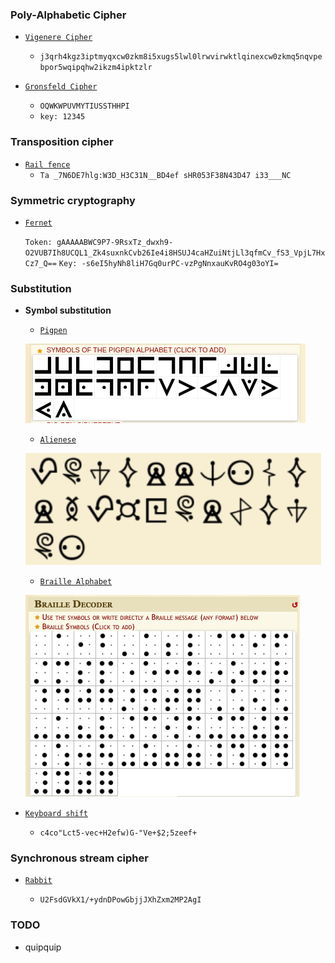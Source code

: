 ### Poly-Alphabetic Cipher

- [`Vigenere Cipher`](https://www.dcode.fr/vigenere-cipher)
  - `j3qrh4kgz3iptmyqxcw0zkm8i5xugs5lwl0lrwvirwktlqinexcw0zkmq5nqvpebpor5wqipqhw2ikzm4ipktzlr`

- [`Gronsfeld Cipher`](https://www.dcode.fr/gronsfeld-cipher)
  - `OQWKWPUVMYTIUSSTHHPI`
  - `key: 12345`

### Transposition cipher
 
 - [`Rail fence`](https://www.dcode.fr/rail-fence-cipher)
   - `Ta _7N6DE7hlg:W3D_H3C31N__BD4ef sHR053F38N43D47 i33___NC`


### Symmetric cryptography

- [`Fernet`](https://asecuritysite.com/encryption/ferdecode)

  `Token: gAAAAABWC9P7-9RsxTz_dwxh9-O2VUB7Ih8UCQL1_Zk4suxnkCvb26Ie4i8HSUJ4caHZuiNtjLl3qfmCv_fS3_VpjL7HxCz7_Q==`
  `Key: -s6eI5hyNh8liH7Gq0urPC-vzPgNnxauKvRO4g03oYI=`

### Substitution

  - **Symbol substitution**
  
    - [`Pigpen`](https://www.dcode.fr/pigpen-cipher)
    
     ![pigpen](https://github.com/ByamB4/Common-CTF-Challenges/blob/main/Cryptography/assets/img/pigpen.png)
     
    - [`Alienese`](https://alienese.moxievillelabs.com/)
    
     ![alienese](https://github.com/ByamB4/Common-CTF-Challenges/blob/main/Cryptography/assets/img/alienese.png)
    
    - [`Braille Alphabet`](https://www.dcode.fr/braille-alphabet)
      
     ![braille](https://github.com/ByamB4/Common-CTF-Challenges/blob/main/Cryptography/assets/img/braille.png)
 
  - [`Keyboard shift`](https://www.dcode.fr/keyboard-shift-cipher)
  
    - `c4co"Lct5-vec+H2efw)G-"Ve+$2;5zeef+`
 
 
### Synchronous stream cipher

- [`Rabbit`](https://en.wikipedia.org/wiki/Rabbit_(cipher))

  - `U2FsdGVkX1/+ydnDPowGbjjJXhZxm2MP2AgI`

### TODO

- quipquip

